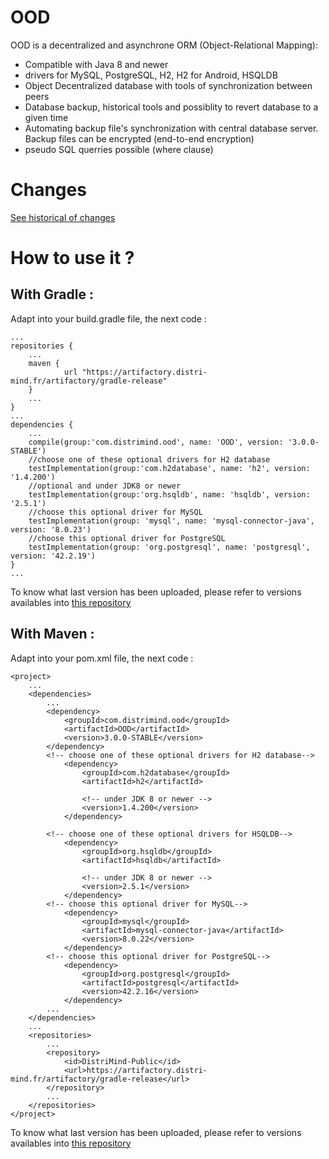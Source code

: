 # OOD
OOD is a decentralized and asynchrone ORM (Object-Relational Mapping):
* Compatible with Java 8 and newer
* drivers for MySQL, PostgreSQL, H2, H2 for Android, HSQLDB
* Object Decentralized database with tools of synchronization between peers
* Database backup, historical tools and possiblity to revert database to a given time
* Automating backup file's synchronization with central database server. Backup files can be encrypted (end-to-end encryption)
* pseudo SQL querries possible (where clause)



# Changes

[See historical of changes](./versions.md)

# How to use it ?
## With Gradle :

Adapt into your build.gradle file, the next code :

	...
	repositories {
		...
		maven {
	       		url "https://artifactory.distri-mind.fr/artifactory/gradle-release"
	   	}
		...
	}
	...
	dependencies {
		...
		compile(group:'com.distrimind.ood', name: 'OOD', version: '3.0.0-STABLE')
		//choose one of these optional drivers for H2 database
		testImplementation(group:'com.h2database', name: 'h2', version: '1.4.200')
		//optional and under JDK8 or newer
		testImplementation(group:'org.hsqldb', name: 'hsqldb', version: '2.5.1')
		//choose this optional driver for MySQL
		testImplementation(group: 'mysql', name: 'mysql-connector-java', version: '8.0.23')
		//choose this optional driver for PostgreSQL
		testImplementation(group: 'org.postgresql', name: 'postgresql', version: '42.2.19')
	}
	...


To know what last version has been uploaded, please refer to versions availables into [this repository](https://artifactory.distri-mind.fr/artifactory/DistriMind-Public/com/distrimind/ood/OOD/)
## With Maven :
Adapt into your pom.xml file, the next code :

	<project>
		...
		<dependencies>
			...
			<dependency>
				<groupId>com.distrimind.ood</groupId>
				<artifactId>OOD</artifactId>
				<version>3.0.0-STABLE</version>
			</dependency>
			<!-- choose one of these optional drivers for H2 database-->
				<dependency>
					<groupId>com.h2database</groupId>
					<artifactId>h2</artifactId>

					<!-- under JDK 8 or newer -->
					<version>1.4.200</version>
				</dependency>

			<!-- choose one of these optional drivers for HSQLDB-->
				<dependency>
					<groupId>org.hsqldb</groupId>
					<artifactId>hsqldb</artifactId>

					<!-- under JDK 8 or newer -->
					<version>2.5.1</version>
				</dependency>
			<!-- choose this optional driver for MySQL-->
				<dependency>
					<groupId>mysql</groupId>
					<artifactId>mysql-connector-java</artifactId>
					<version>8.0.22</version>
				</dependency>
			<!-- choose this optional driver for PostgreSQL-->
				<dependency>
					<groupId>org.postgresql</groupId>
					<artifactId>postgresql</artifactId>
					<version>42.2.16</version>
				</dependency>
			...
		</dependencies>
		...
		<repositories>
			...
			<repository>
				<id>DistriMind-Public</id>
				<url>https://artifactory.distri-mind.fr/artifactory/gradle-release</url>
			</repository>
			...
		</repositories>
	</project>

To know what last version has been uploaded, please refer to versions availables into [this repository](https://artifactory.distri-mind.fr/artifactory/DistriMind-Public/com/distrimind/ood/OOD/)
